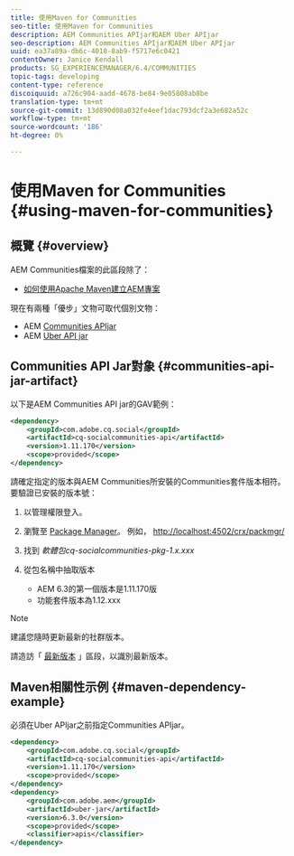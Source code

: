 ```yaml
---
title: 使用Maven for Communities
seo-title: 使用Maven for Communities
description: AEM Communities APIjar和AEM Uber APIjar
seo-description: AEM Communities APIjar和AEM Uber APIjar
uuid: ea37a89a-db6c-4018-8ab9-f5717e6c0421
contentOwner: Janice Kendall
products: SG_EXPERIENCEMANAGER/6.4/COMMUNITIES
topic-tags: developing
content-type: reference
discoiquuid: a726c904-aadd-4678-be84-9e05808ab8be
translation-type: tm+mt
source-git-commit: 13d890d08a032fe4eef1dac793dcf2a3e682a52c
workflow-type: tm+mt
source-wordcount: '186'
ht-degree: 0%

---
```



# 使用Maven for Communities {#using-maven-for-communities}

## 概覽 {#overview}

AEM Communities檔案的此區段除了：

* [如何使用Apache Maven建立AEM專案](../../help/sites-developing/ht-projects-maven.md)

現在有兩種「優步」文物可取代個別文物：

* AEM [Communities APIjar](#communities-api-jar-artifact)
* AEM [Uber API jar](../../help/sites-developing/ht-projects-maven.md#what-is-the-uberjar)

## Communities API Jar對象 {#communities-api-jar-artifact}

以下是AEM Communities API jar的GAV範例：

```xml
<dependency>
    <groupId>com.adobe.cq.social</groupId>
    <artifactId>cq-socialcommunities-api</artifactId>
    <version>1.11.170</version>
    <scope>provided</scope>
</dependency>
```

請確定指定的版本與AEM Communities所安裝的Communities套件版本相符。 要驗證已安裝的版本號：

1. 以管理權限登入。
2. 瀏覽至 [Package Manager](../../help/sites-administering/package-manager.md)。 例如， [http://localhost:4502/crx/packmgr/](http://localhost:4502/crx/packmgr/)

3. 找到 *軟體包cq-socialcommunities-pkg-1.x.xxx*
4. 從包名稱中抽取版本
   * AEM 6.3的第一個版本是1.11.170版
   * 功能套件版本為1.12.xxx

>[!NOTE]
>
>建議您隨時更新最新的社群版本。
>
>請造訪「 [最新版本](deploy-communities.md#latest-releases) 」區段，以識別最新版本。

## Maven相關性示例 {#maven-dependency-example}

必須在Uber APIjar之前指定Communities APIjar。

```xml
<dependency>
    <groupId>com.adobe.cq.social</groupId>
    <artifactId>cq-socialcommunities-api</artifactId>
    <version>1.11.170</version>
    <scope>provided</scope>
</dependency>
<dependency>
    <groupId>com.adobe.aem</groupId>
    <artifactId>uber-jar</artifactId>
    <version>6.3.0</version>
    <scope>provided</scope>
    <classifier>apis</classifier>
</dependency>
```
